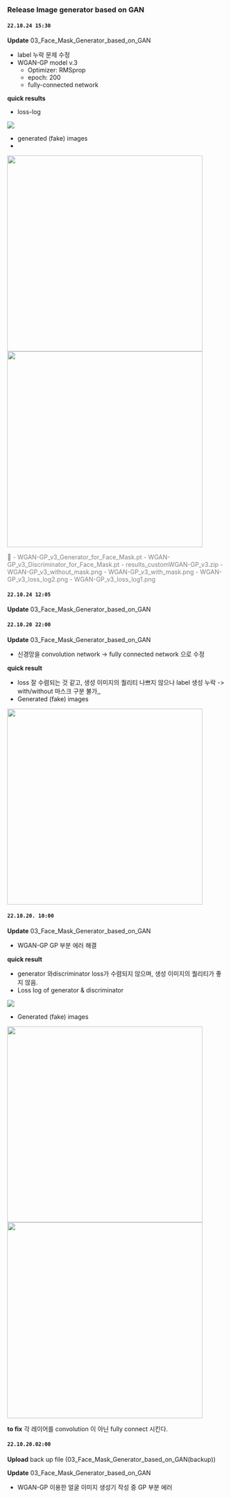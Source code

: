 ### Release Image generator based on GAN

#### `22.10.24 15:30`

**Update** 03_Face_Mask_Generator_based_on_GAN
- label 누락 문제 수정
- WGAN-GP model v.3
	- Optimizer: RMSprop
	- epoch: 200
	- fully-connected network

**quick results**
- loss-log 

<img src="https://github.com/JiwooKimm/CNUSW22_Project01_ImageClassifier/blob/master/03_ImageGenerator_GAN/figures/WGAN-GP_v3_loss_log1.png">

- generated (fake) images
- 
 <img src="https://github.com/JiwooKimm/CNUSW22_Project01_ImageClassifier/blob/master/03_ImageGenerator_GAN/figures/WGAN-GP_v3_with_mask.png" width= "450">

 <img src="https://github.com/JiwooKimm/CNUSW22_Project01_ImageClassifier/blob/master/03_ImageGenerator_GAN/figures/WGAN-GP_v3_without_mask.png" width= "450">


<span style="color: gray"> 📎 
	- WGAN-GP_v3_Generator_for_Face_Mask.pt
	- WGAN-GP_v3_Discriminator_for_Face_Mask.pt
	- results_customWGAN-GP_v3.zip
	- WGAN-GP_v3_without_mask.png
	- WGAN-GP_v3_with_mask.png
	- WGAN-GP_v3_loss_log2.png
	- WGAN-GP_v3_loss_log1.png
</span>

#### `22.10.24 12:05`
**Update** 03_Face_Mask_Generator_based_on_GAN
#### `22.10.20 22:00`

**Update** 03_Face_Mask_Generator_based_on_GAN
- 신경망을 convolution network -> fully connected network 으로 수정

**quick result**
- loss 잘 수렴되는 것 같고, 생성 이미지의 퀄리티 나쁘지 않으나 label 생성 누락 -> with/without 마스크 구분 불가,,
- Generated (fake) images
<img src="https://github.com/JiwooKimm/CNUSW22_Project01_ImageClassifier/blob/master/03_ImageGenerator_GAN/figures/WGAN-GP_face_nolabel.png" width="450">



#### `22.10.20. 10:00`

**Update** 03_Face_Mask_Generator_based_on_GAN
- WGAN-GP GP 부분 에러 해결
 
**quick result**
- generator 와discriminator loss가 수렴되지 않으며,
 생성 이미지의 퀄리티가 좋지 않음.
- Loss log of generator & discriminator
<img src="https://github.com/JiwooKimm/CNUSW22_Project01_ImageClassifier/blob/master/03_ImageGenerator_GAN/figures/WGAN-GP_loss_log1_conv.png">

- Generated (fake) images
<img src= "https://github.com/JiwooKimm/CNUSW22_Project01_ImageClassifier/blob/master/03_ImageGenerator_GAN/figures/WGAN-GP_face_maskoff_-_conv.png" width="450">

<img src= "https://github.com/JiwooKimm/CNUSW22_Project01_ImageClassifier/blob/master/03_ImageGenerator_GAN/figures/WGAN-GP_face_maskon_-_conv.png" width="450">
																		   
**to fix**
각 레이어를 convolution 이 아닌 fully connect 시킨다. 


#### `22.10.20.02:00`

**Upload** back up file (03_Face_Mask_Generator_based_on_GAN(backup))

**Update** 03_Face_Mask_Generator_based_on_GAN 
- WGAN-GP 이용한 얼굴 이미지 생성기 작성 중 GP 부분 에러

	
